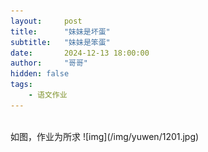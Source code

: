 ```yaml
---
layout:     post
title:      "妹妹是坏蛋"
subtitle:   "妹妹是笨蛋"
date:       2024-12-13 18:00:00
author:     "哥哥"
hidden: false
tags:
    - 语文作业
---
```

<div>
    <br>如图，作业为所求
    ![img](/img/yuwen/1201.jpg)
